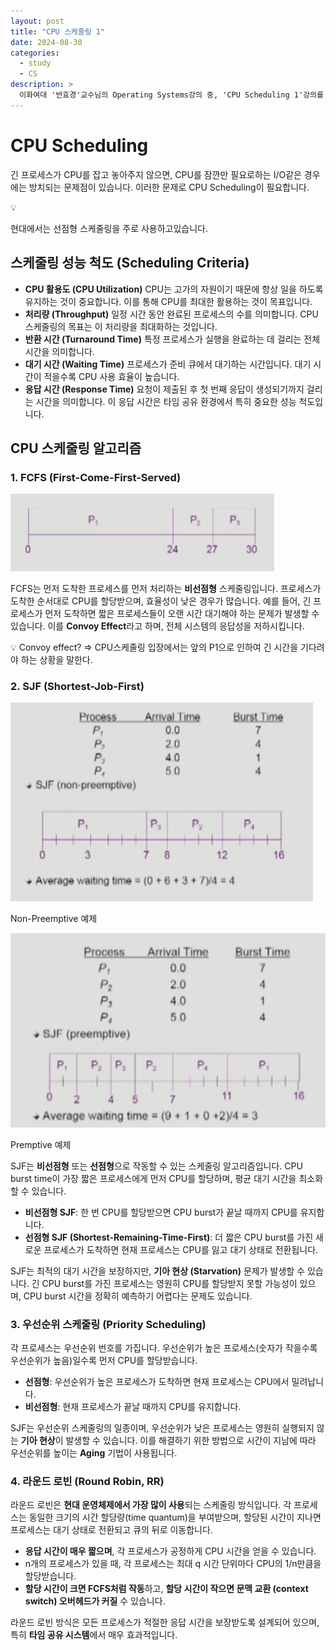 ```yaml
---
layout: post
title: "CPU 스케줄링 1"
date: 2024-08-30
categories:
  - study
  - CS
description: >
  이화여대 '반효경'교수님의 Operating Systems강의 중, 'CPU Scheduling 1'강의를 수강하고 학습합니다.
---
```


# CPU Scheduling

긴 프로세스가 CPU를 잡고 놓아주지 않으면, CPU를 잠깐만 필요로하는 I/O같은 경우에는 방치되는 문제점이 있습니다. 이러한 문제로 CPU Scheduling이 필요합니다.

<aside>
💡

현대에서는 선점형 스케줄링을 주로 사용하고있습니다.

</aside>

## 스케줄링 성능 척도 (Scheduling Criteria)

- **CPU 활용도 (CPU Utilization)**
  CPU는 고가의 자원이기 때문에 항상 일을 하도록 유지하는 것이 중요합니다. 이를 통해 CPU를 최대한 활용하는 것이 목표입니다.
- **처리량 (Throughput)**
  일정 시간 동안 완료된 프로세스의 수를 의미합니다. CPU 스케줄링의 목표는 이 처리량을 최대화하는 것입니다.
- **반환 시간 (Turnaround Time)**
  특정 프로세스가 실행을 완료하는 데 걸리는 전체 시간을 의미합니다.
- **대기 시간 (Waiting Time)**
  프로세스가 준비 큐에서 대기하는 시간입니다. 대기 시간이 적을수록 CPU 사용 효율이 높습니다.
- **응답 시간 (Response Time)**
  요청이 제출된 후 첫 번째 응답이 생성되기까지 걸리는 시간을 의미합니다. 이 응답 시간은 타임 공유 환경에서 특히 중요한 성능 척도입니다.

## CPU 스케줄링 알고리즘

### 1. FCFS (First-Come-First-Served)

<img src='/assets/img/공부/CS/scheduling1.png' alt='FCFS를 표현' />

FCFS는 먼저 도착한 프로세스를 먼저 처리하는 **비선점형** 스케줄링입니다. 프로세스가 도착한 순서대로 CPU를 할당받으며, 효율성이 낮은 경우가 많습니다. 예를 들어, 긴 프로세스가 먼저 도착하면 짧은 프로세스들이 오랜 시간 대기해야 하는 문제가 발생할 수 있습니다. 이를 **Convoy Effect**라고 하며, 전체 시스템의 응답성을 저하시킵니다.

<aside>
💡 Convoy effect? ⇒ CPU스케줄링 입장에서는 앞의 P1으로 인하여 긴 시간을 기다려야 하는 상황을 말한다.
</aside>

### 2. SJF (Shortest-Job-First)

<img src='/assets/img/공부/CS/scheduling2.png' alt='Non-Preemptive' />

Non-Preemptive 예제

<img src='/assets/img/공부/CS/scheduling3.png' alt='Premptive' />

Premptive 예제

SJF는 **비선점형** 또는 **선점형**으로 작동할 수 있는 스케줄링 알고리즘입니다. CPU burst time이 가장 짧은 프로세스에게 먼저 CPU를 할당하며, 평균 대기 시간을 최소화할 수 있습니다.

- **비선점형 SJF**: 한 번 CPU를 할당받으면 CPU burst가 끝날 때까지 CPU를 유지합니다.
- **선점형 SJF (Shortest-Remaining-Time-First)**: 더 짧은 CPU burst를 가진 새로운 프로세스가 도착하면 현재 프로세스는 CPU를 잃고 대기 상태로 전환됩니다.

SJF는 최적의 대기 시간을 보장하지만, **기아 현상 (Starvation)** 문제가 발생할 수 있습니다. 긴 CPU burst를 가진 프로세스는 영원히 CPU를 할당받지 못할 가능성이 있으며, CPU burst 시간을 정확히 예측하기 어렵다는 문제도 있습니다.

### 3. 우선순위 스케줄링 (Priority Scheduling)

각 프로세스는 우선순위 번호를 가집니다. 우선순위가 높은 프로세스(숫자가 작을수록 우선순위가 높음)일수록 먼저 CPU를 할당받습니다.

- **선점형**: 우선순위가 높은 프로세스가 도착하면 현재 프로세스는 CPU에서 밀려납니다.
- **비선점형**: 현재 프로세스가 끝날 때까지 CPU를 유지합니다.

SJF는 우선순위 스케줄링의 일종이며, 우선순위가 낮은 프로세스는 영원히 실행되지 않는 **기아 현상**이 발생할 수 있습니다. 이를 해결하기 위한 방법으로 시간이 지남에 따라 우선순위를 높이는 **Aging** 기법이 사용됩니다.

### 4. 라운드 로빈 (Round Robin, RR)

라운드 로빈은 **현대 운영체제에서 가장 많이 사용**되는 스케줄링 방식입니다. 각 프로세스는 동일한 크기의 시간 할당량(time quantum)을 부여받으며, 할당된 시간이 지나면 프로세스는 대기 상태로 전환되고 큐의 뒤로 이동합니다.

- **응답 시간이 매우 짧으며**, 각 프로세스가 공정하게 CPU 시간을 얻을 수 있습니다.
- n개의 프로세스가 있을 때, 각 프로세스는 최대 q 시간 단위마다 CPU의 1/n만큼을 할당받습니다.
- **할당 시간이 크면 FCFS처럼 작동**하고, **할당 시간이 작으면 문맥 교환 (context switch) 오버헤드가 커질** 수 있습니다.

라운드 로빈 방식은 모든 프로세스가 적절한 응답 시간을 보장받도록 설계되어 있으며, 특히 **타임 공유 시스템**에서 매우 효과적입니다.

